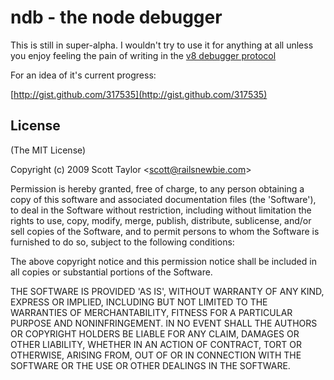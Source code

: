 
# ndb - the node debugger

This is still in super-alpha.  I wouldn't try to use it for anything at all
unless you enjoy feeling the pain of writing in the 
[v8 debugger protocol](http://code.google.com/p/v8/wiki/DebuggerProtocol)

For an idea of it's current progress:

  [http://gist.github.com/317535](http://gist.github.com/317535)

## License 

(The MIT License)

Copyright (c) 2009 Scott Taylor &lt;scott@railsnewbie.com&gt;

Permission is hereby granted, free of charge, to any person obtaining
a copy of this software and associated documentation files (the
'Software'), to deal in the Software without restriction, including
without limitation the rights to use, copy, modify, merge, publish,
distribute, sublicense, and/or sell copies of the Software, and to
permit persons to whom the Software is furnished to do so, subject to
the following conditions:

The above copyright notice and this permission notice shall be
included in all copies or substantial portions of the Software.

THE SOFTWARE IS PROVIDED 'AS IS', WITHOUT WARRANTY OF ANY KIND,
EXPRESS OR IMPLIED, INCLUDING BUT NOT LIMITED TO THE WARRANTIES OF
MERCHANTABILITY, FITNESS FOR A PARTICULAR PURPOSE AND NONINFRINGEMENT.
IN NO EVENT SHALL THE AUTHORS OR COPYRIGHT HOLDERS BE LIABLE FOR ANY
CLAIM, DAMAGES OR OTHER LIABILITY, WHETHER IN AN ACTION OF CONTRACT,
TORT OR OTHERWISE, ARISING FROM, OUT OF OR IN CONNECTION WITH THE
SOFTWARE OR THE USE OR OTHER DEALINGS IN THE SOFTWARE.
